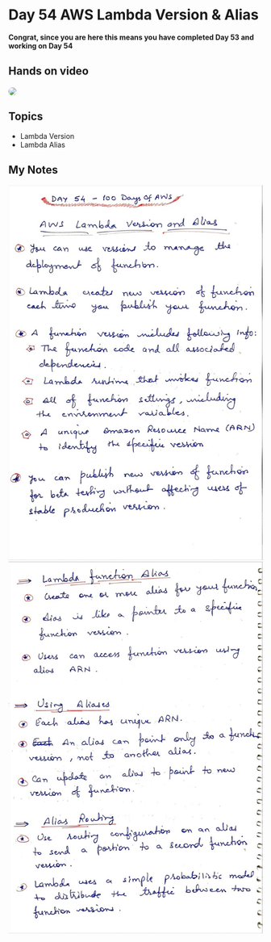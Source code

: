 # Day 54 AWS Lambda Version & Alias

**Congrat, since you are here this means you have completed Day 53 and working on Day 54**

## Hands on video
<a href="https://youtu.be/hbJUmh9-ad4">
<img src="https://i3.ytimg.com/vi/hbJUmh9-ad4/hqdefault.jpg" align="center" width="200" style="border-radius:40px" />
</a>

## Topics
  - Lambda Version
  - Lambda Alias 

## My Notes
  ![1](./images/0eb63a68ddde245999a62fb8186f0d372d35e252.jpeg)
  ![2](./images/1cb3b7f490a5b15b188fce6873a6dc252a84fd5d.jpeg)


